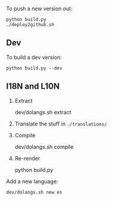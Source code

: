 To push a new version out:

    python build.py
    ./deploy2github.sh

## Dev

To build a dev version:

    python build.py --dev

## I18N and L10N

1. Extract

    dev/dolangs.sh extract

2. Translate the stuff in `./translations/`

3. Compile
    
    dev/dolangs.sh compile

4. Re-render

    python build.py


Add a new language:

    dev/dolangs.sh new es
